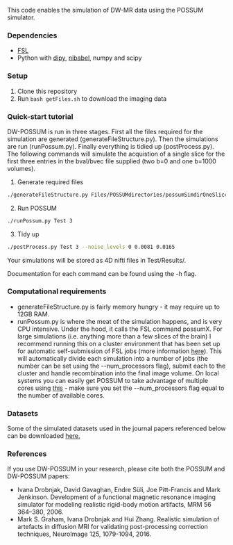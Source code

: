 This code enables the simulation of DW-MR data using the POSSUM simulator.

### Dependencies
* [FSL](https://fsl.fmrib.ox.ac.uk/fsl/fslwiki/FslInstallation)
* Python with [dipy](http://nipy.org/dipy/), [nibabel](http://nipy.org/nibabel/), numpy and scipy

### Setup
1. Clone this repository 
2. Run `bash getFiles.sh` to download the imaging data


### Quick-start tutorial
DW-POSSUM is run in three stages. First all the files required for the simulation are generated (generateFileStructure.py). Then the simulations are run (runPossum.py). Finally everything is tidied up (postProcess.py). The following commands will simulate the acquistion of a single slice for the first three entries in the bval/bvec file supplied (two b=0 and one b=1000 volumes).

1. Generate required files 
```bash
./generateFileStructure.py Files/POSSUMdirectories/possumSimdirOneSlice/ Test/ Files/Bvalsbvecs/bvalsfmrib Files/Bvalsbvecs/bvecsfmrib --num_images 3
```

2. Run POSSUM
```bash
./runPossum.py Test 3
```

3. Tidy up
```bash
./postProcess.py Test 3 --noise_levels 0 0.0081 0.0165
```
Your simulations will be stored as 4D nifti files in Test/Results/. 

Documentation for each command can be found using the -h flag. 

### Computational requirements

* generateFileStructure.py is fairly memory hungry - it may require up to 12GB RAM. 
* runPossum.py is where the meat of the simulation happens, and is very CPU intensive. Under the hood, it calls the FSL command possumX. For large simulations (i.e. anything more than a few slices of the brain) I recommend running this on a cluster environment that has been set up for automatic self-submission of FSL jobs (more information [here](https://fsl.fmrib.ox.ac.uk/fsl/fslwiki/SGE%20submission%20FAQ)). This will automatically divide each simulation into a number of jobs (the number can be set using the --num_processors flag), submit each to the cluster and handle recombination into the final image volume. On local systems you can easily get POSSUM to take advantage of multiple cores using [this](https://github.com/neurolabusc/fsl_sub) - make sure you set the --num_processors flag equal to the number of available cores.

### Datasets

Some of the simulated datasets used in the journal papers referenced below can be downloaded [here.](https://www.nitrc.org/projects/diffusionsim/)

### References

If you use DW-POSSUM in your research, please cite both the POSSUM and DW-POSSUM papers:

- Ivana Drobnjak, David Gavaghan, Endre Süli, Joe Pitt-Francis and Mark Jenkinson. Development of a functional magnetic resonance imaging simulator for modeling realistic rigid-body motion artifacts, MRM 56 364–380, 2006.
- Mark S. Graham, Ivana Drobnjak and Hui Zhang. Realistic simulation of artefacts in diffusion MRI for validating post-processing correction techniques, NeuroImage 125, 1079-1094, 2016.


